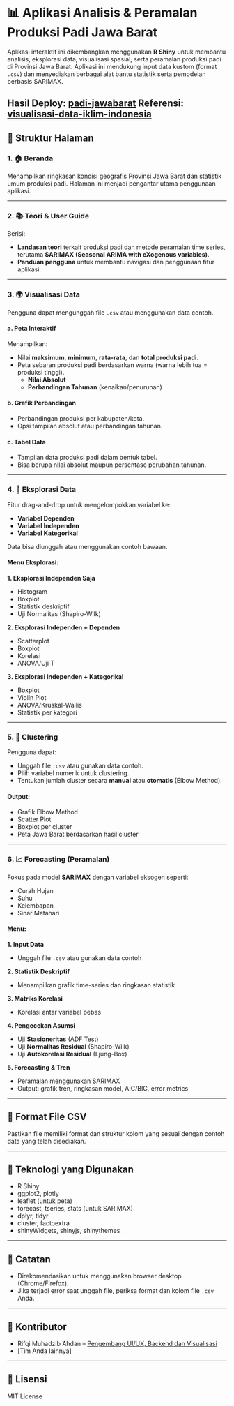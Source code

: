# 📊 Aplikasi Analisis & Peramalan Produksi Padi Jawa Barat

Aplikasi interaktif ini dikembangkan menggunakan **R Shiny** untuk membantu analisis, eksplorasi data, visualisasi spasial, serta peramalan produksi padi di Provinsi Jawa Barat. Aplikasi ini mendukung input data kustom (format `.csv`) dan menyediakan berbagai alat bantu statistik serta pemodelan berbasis SARIMAX.

Hasil Deploy: [padi-jawabarat](https://padi-jawabarat.shinyapps.io/padi-jawabarat/) 
Referensi: [visualisasi-data-iklim-indonesia](https://anandasatriaa.github.io/visualisasi-data-iklim-di-indonesia/distribusi.html)
---

## 📁 Struktur Halaman

### 1. 🏠 Beranda
Menampilkan ringkasan kondisi geografis Provinsi Jawa Barat dan statistik umum produksi padi. Halaman ini menjadi pengantar utama penggunaan aplikasi.

---

### 2. 📚 Teori & User Guide
Berisi:
- **Landasan teori** terkait produksi padi dan metode peramalan time series, terutama **SARIMAX (Seasonal ARIMA with eXogenous variables)**.
- **Panduan pengguna** untuk membantu navigasi dan penggunaan fitur aplikasi.

---

### 3. 🌍 Visualisasi Data

Pengguna dapat mengunggah file `.csv` atau menggunakan data contoh.

#### a. Peta Interaktif
Menampilkan:
- Nilai **maksimum**, **minimum**, **rata-rata**, dan **total produksi padi**.
- Peta sebaran produksi padi berdasarkan warna (warna lebih tua = produksi tinggi).
  - **Nilai Absolut**
  - **Perbandingan Tahunan** (kenaikan/penurunan)

#### b. Grafik Perbandingan
- Perbandingan produksi per kabupaten/kota.
- Opsi tampilan absolut atau perbandingan tahunan.

#### c. Tabel Data
- Tampilan data produksi padi dalam bentuk tabel.
- Bisa berupa nilai absolut maupun persentase perubahan tahunan.

---

### 4. 🔎 Eksplorasi Data

Fitur drag-and-drop untuk mengelompokkan variabel ke:
- **Variabel Dependen**
- **Variabel Independen**
- **Variabel Kategorikal**

Data bisa diunggah atau menggunakan contoh bawaan.

#### Menu Eksplorasi:

**1. Eksplorasi Independen Saja**
- Histogram
- Boxplot
- Statistik deskriptif
- Uji Normalitas (Shapiro-Wilk)

**2. Eksplorasi Independen + Dependen**
- Scatterplot
- Boxplot
- Korelasi
- ANOVA/Uji T

**3. Eksplorasi Independen + Kategorikal**
- Boxplot
- Violin Plot
- ANOVA/Kruskal-Wallis
- Statistik per kategori

---

### 5. 🧪 Clustering

Pengguna dapat:
- Unggah file `.csv` atau gunakan data contoh.
- Pilih variabel numerik untuk clustering.
- Tentukan jumlah cluster secara **manual** atau **otomatis** (Elbow Method).

#### Output:
- Grafik Elbow Method
- Scatter Plot
- Boxplot per cluster
- Peta Jawa Barat berdasarkan hasil cluster

---

### 6. 📈 Forecasting (Peramalan)

Fokus pada model **SARIMAX** dengan variabel eksogen seperti:
- Curah Hujan
- Suhu
- Kelembapan
- Sinar Matahari

#### Menu:

**1. Input Data**
- Unggah file `.csv` atau gunakan data contoh

**2. Statistik Deskriptif**
- Menampilkan grafik time-series dan ringkasan statistik

**3. Matriks Korelasi**
- Korelasi antar variabel bebas

**4. Pengecekan Asumsi**
- Uji **Stasioneritas** (ADF Test)
- Uji **Normalitas Residual** (Shapiro-Wilk)
- Uji **Autokorelasi Residual** (Ljung-Box)

**5. Forecasting & Tren**
- Peramalan menggunakan SARIMAX
- Output: grafik tren, ringkasan model, AIC/BIC, error metrics

---

## 📂 Format File CSV

Pastikan file memiliki format dan struktur kolom yang sesuai dengan contoh data yang telah disediakan.

---

## 🔧 Teknologi yang Digunakan

- R Shiny
- ggplot2, plotly
- leaflet (untuk peta)
- forecast, tseries, stats (untuk SARIMAX)
- dplyr, tidyr
- cluster, factoextra
- shinyWidgets, shinyjs, shinythemes

---

## 📌 Catatan

- Direkomendasikan untuk menggunakan browser desktop (Chrome/Firefox).
- Jika terjadi error saat unggah file, periksa format dan kolom file `.csv` Anda.

---

## 👥 Kontributor
- Rifqi Muhadzib Ahdan – [Pengembang UI/UX, Backend dan Visualisasi](mailto:email@domain.com)
- [Tim Anda lainnya]

---

## 📄 Lisensi

MIT License

